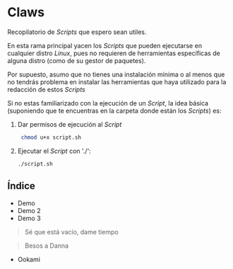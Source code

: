 # Claws

Recopilatorio de *Scripts* que espero sean utiles.

En esta rama principal yacen los *Scripts* que pueden ejecutarse en cualquier distro *Linux*, pues
no requieren de herramientas específicas de alguna distro (como de su gestor de paquetes).

Por supuesto, asumo que no tienes una instalación mínima o al menos que no tendrás problema en instalar
las herramientas que haya utilizado para la redacción de estos *Scripts*

Si no estas familiarizado con la ejecución de un *Script*, la idea básica (suponiendo que te encuentras en la carpeta donde están los *Scripts*)
es:

1. Dar permisos de ejecución al *Script*

   ```bash
    chmod u+x script.sh
   ```

3. Ejecutar el *Script* con './':

   ```bash
   ./script.sh
   ```

## Índice

- Demo
- Demo 2
- Demo 3

> Sé que está vacío, dame tiempo

> Besos a Danna

- Ookami
